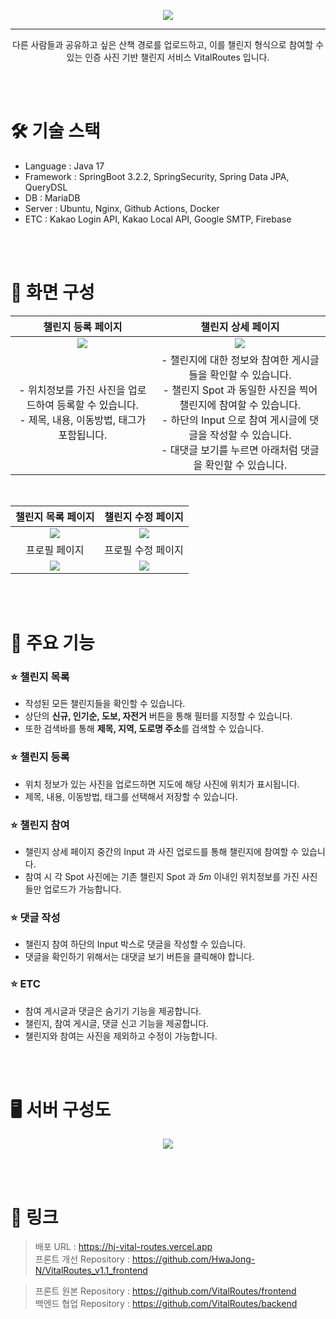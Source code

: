 <p align="center">
  <img src="https://velog.velcdn.com/images/hj_/post/f9d065e4-34d8-4e3d-8acd-abdf8808a7f0/image.png">
</p>
<hr>

<div align="center">
  다른 사람들과 공유하고 싶은 산책 경로를 업로드하고, 이를 챌린지 형식으로 참여할 수 있는 인증 사진 기반 챌린지 서비스 VitalRoutes 입니다.
</div>

<br><br>


# 🛠 기술 스택

- Language : Java 17
- Framework : SpringBoot 3.2.2, SpringSecurity, Spring Data JPA, QueryDSL
- DB : MariaDB
- Server : Ubuntu, Nginx, Github Actions, Docker
- ETC : Kakao Login API, Kakao Local API, Google SMTP, Firebase




<br><br>


# 🔎 화면 구성


|챌린지 등록 페이지|챌린지 상세 페이지|
|:--------:|:--------:|
|<img src="https://velog.velcdn.com/images/hj_/post/d6b483b2-dae0-49fc-8411-25a3ed6059f3/image.png"/>|<img src="https://velog.velcdn.com/images/hj_/post/2fd7bcb0-8d59-4056-92df-450a72f59eda/image.png"/>|
|- 위치정보를 가진 사진을 업로드하여 등록할 수 있습니다. <br>- 제목, 내용, 이동방법, 태그가 포함됩니다. |- 챌린지에 대한 정보와 참여한 게시글들을 확인할 수 있습니다. <br>-  챌린지 Spot 과 동일한 사진을 찍어 챌린지에 참여할 수 있습니다. <br>- 하단의 Input 으로 참여 게시글에 댓글을 작성할 수 있습니다.<br> - 대댓글 보기를 누르면 아래처럼 댓글을 확인할 수 있습니다.|

<br>

|챌린지 목록 페이지|챌린지 수정 페이지|
|:---:|:---:|
|<img src="https://velog.velcdn.com/images/hj_/post/5a627dd8-0920-4cca-977f-12415f044afd/image.png"/>|<img src="https://velog.velcdn.com/images/hj_/post/0dce22bc-5e58-4796-912d-a8a7743a30e7/image.png"/>|
|프로필 페이지|프로필 수정 페이지|
|<img src="https://velog.velcdn.com/images/hj_/post/ad588385-1d06-4e6b-affb-fcda89a0234c/image.png"/>|<img src="https://velog.velcdn.com/images/hj_/post/cdd64d1f-03cc-446e-9bf4-314fbc221861/image.png"/>|



<br><br>


# 🎯 주요 기능

### ⭐ 챌린지 목록
* 작성된 모든 챌린지들을 확인할 수 있습니다.
* 상단의 **신규, 인기순, 도보, 자전거** 버튼을 통해 필터를 지정할 수 있습니다.
* 또한 검색바를 통해 **제목, 지역, 도로명 주소**를 검색할 수 있습니다.


### ⭐ 챌린지 등록
* 위치 정보가 있는 사진을 업로드하면 지도에 해당 사진에 위치가 표시됩니다.
* 제목, 내용, 이동방법, 태그를 선택해서 저장할 수 있습니다.

### ⭐ 챌린지 참여
* 챌린지 상세 페이지 중간의 Input 과 사진 업로드를 통해 챌린지에 참여할 수 있습니다.
* 참여 시 각 Spot 사진에는 기존 챌린지 Spot 과 *5m* 이내인 위치정보를 가진 사진들만 업로드가 가능합니다.


### ⭐ 댓글 작성
* 챌린지 참여 하단의 Input 박스로 댓글을 작성할 수 있습니다.
* 댓글을 확인하기 위해서는 대댓글 보기 버튼을 클릭해야 합니다.

### ⭐ ETC

* 참여 게시글과 댓글은 숨기기 기능을 제공합니다.
* 챌린지, 참여 게시글, 댓글 신고 기능을 제공합니다.
* 챌린지와 참여는 사진을 제외하고 수정이 가능합니다.


<br><br>



# 🖥️ 서버 구성도

<p align="center">
  <img src="https://velog.velcdn.com/images/hj_/post/f805b979-41f7-43c5-b30c-66b44eebffdd/image.PNG">
</p>


<br><br>


# 🔗 링크
> 배포 URL : https://hj-vital-routes.vercel.app <br>
> 프론트 개선 Repository : https://github.com/HwaJong-N/VitalRoutes_v1.1_frontend <br>


> 프론트 원본 Repository : https://github.com/VitalRoutes/frontend <br>
> 백엔드 협업 Repository : https://github.com/VitalRoutes/backend <br>
